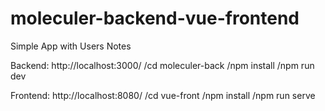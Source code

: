 # moleculer-backend-vue-frontend
Simple App with Users Notes

Backend: http://localhost:3000/
/cd moleculer-back
/npm install
/npm run dev

Frontend: http://localhost:8080/
/cd vue-front
/npm install
/npm run serve
